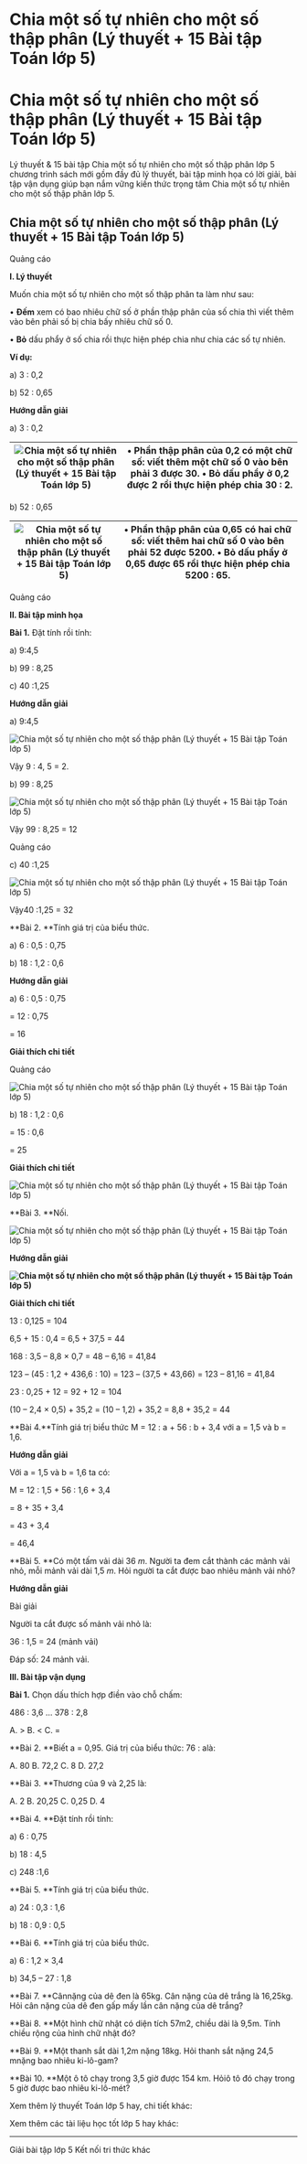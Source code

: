 # Chia một số tự nhiên cho một số thập phân (Lý thuyết + 15 Bài tập Toán lớp 5)

# Chia một số tự nhiên cho một số thập phân (Lý thuyết + 15 Bài tập Toán lớp 5)

Lý thuyết & 15 bài tập Chia một số tự nhiên cho một số thập phân lớp 5 chương trình sách mới gồm đầy đủ lý thuyết, bài tập minh họa có lời giải, bài tập vận dụng giúp bạn nắm vững kiến thức trọng tâm Chia một số tự nhiên cho một số thập phân lớp 5.

## Chia một số tự nhiên cho một số thập phân (Lý thuyết + 15 Bài tập Toán lớp 5)

Quảng cáo

**I. Lý thuyết**

Muốn chia một số tự nhiên cho một số thập phân ta làm như sau:

• **Đếm** xem có bao nhiêu chữ số ở phần thập phân của số chia thì viết thêm vào bên phải số bị chia bấy nhiêu chữ số 0.

• **Bỏ** dấu phẩy ở số chia rồi thực hiện phép chia như chia các số tự nhiên.

**Ví dụ:**

a) 3 : 0,2

b) 52 : 0,65 

**Hướng dẫn giải**

a) 3 : 0,2

![Chia một số tự nhiên cho một số thập phân \(Lý thuyết + 15 Bài tập Toán lớp 5\)](https://vietjack.com/toan-5-kn/images/ly-thuyet-chia-mot-so-tu-nhien-cho-mot-so-thap-phan-220142.PNG) |  • Phần thập phân của 0,2 có một chữ số: viết thêm một chữ số 0 vào bên phải 3 được 30. • Bỏ dấu phẩy ở 0,2 được 2 rồi thực hiện phép chia 30 : 2.  
---|---  
  
b) 52 : 0,65 

![Chia một số tự nhiên cho một số thập phân \(Lý thuyết + 15 Bài tập Toán lớp 5\)](https://vietjack.com/toan-5-kn/images/ly-thuyet-chia-mot-so-tu-nhien-cho-mot-so-thap-phan-220143.PNG) |  • Phần thập phân của 0,65 có hai chữ số: viết thêm hai chữ số 0 vào bên phải 52 được 5200. • Bỏ dấu phẩy ở 0,65 được 65 rồi thực hiện phép chia 5200 : 65.  
---|---  
  
Quảng cáo

**II. Bài tập minh họa**

**Bài 1.** Đặt tính rồi tính:

a) 9:4,5 

b) 99 : 8,25

c) 40 :1,25

**Hướng dẫn giải**

a) 9:4,5 

![Chia một số tự nhiên cho một số thập phân \(Lý thuyết + 15 Bài tập Toán lớp 5\)](https://vietjack.com/toan-5-kn/images/ly-thuyet-chia-mot-so-tu-nhien-cho-mot-so-thap-phan-220144.PNG)  


Vậy 9 : 4, 5 = 2.

b) 99 : 8,25

![Chia một số tự nhiên cho một số thập phân \(Lý thuyết + 15 Bài tập Toán lớp 5\)](https://vietjack.com/toan-5-kn/images/ly-thuyet-chia-mot-so-tu-nhien-cho-mot-so-thap-phan-220146.PNG)  


Vậy 99 : 8,25 = 12

Quảng cáo

c) 40 :1,25

![Chia một số tự nhiên cho một số thập phân \(Lý thuyết + 15 Bài tập Toán lớp 5\)](https://vietjack.com/toan-5-kn/images/ly-thuyet-chia-mot-so-tu-nhien-cho-mot-so-thap-phan-220148.PNG)  


Vậy40 :1,25 = 32

**Bài 2. **Tính giá trị của biểu thức.

a) 6 : 0,5 : 0,75

b) 18 : 1,2 : 0,6

**Hướng dẫn giải**

a) 6 : 0,5 : 0,75

= 12 : 0,75 

= 16

**Giải thích chi tiết**

Quảng cáo

![Chia một số tự nhiên cho một số thập phân \(Lý thuyết + 15 Bài tập Toán lớp 5\)](https://vietjack.com/toan-5-kn/images/ly-thuyet-chia-mot-so-tu-nhien-cho-mot-so-thap-phan-220149.PNG)

b) 18 : 1,2 : 0,6

= 15 : 0,6 

= 25

**Giải thích chi tiết**

![Chia một số tự nhiên cho một số thập phân \(Lý thuyết + 15 Bài tập Toán lớp 5\)](https://vietjack.com/toan-5-kn/images/ly-thuyet-chia-mot-so-tu-nhien-cho-mot-so-thap-phan-220150.PNG)

**Bài 3. **Nối.

![Chia một số tự nhiên cho một số thập phân \(Lý thuyết + 15 Bài tập Toán lớp 5\)](https://vietjack.com/toan-5-kn/images/ly-thuyet-chia-mot-so-tu-nhien-cho-mot-so-thap-phan-220151.PNG)

**Hướng dẫn giải**

**![Chia một số tự nhiên cho một số thập phân \(Lý thuyết + 15 Bài tập Toán lớp 5\)](https://vietjack.com/toan-5-kn/images/ly-thuyet-chia-mot-so-tu-nhien-cho-mot-so-thap-phan-220152.PNG)**

**Giải thích chi tiết**

13 : 0,125 = 104

6,5 + 15 : 0,4 = 6,5 + 37,5 = 44

168 : 3,5 – 8,8 × 0,7 = 48 – 6,16 = 41,84

123 – (45 : 1,2 + 436,6 : 10) = 123 – (37,5 + 43,66) = 123 – 81,16 = 41,84

23 : 0,25 + 12 = 92 + 12 = 104

(10 – 2,4 × 0,5) + 35,2 = (10 – 1,2) + 35,2 = 8,8 + 35,2 = 44

**Bài 4.**Tính giá trị biểu thức M = 12 : a + 56 : b + 3,4 với a = 1,5 và b = 1,6.

**Hướng dẫn giải**

Với a = 1,5 và b = 1,6 ta có:

M = 12 : 1,5 + 56 : 1,6 + 3,4 

= 8 + 35 + 3,4

= 43 + 3,4 

= 46,4

**Bài 5. **Có một tấm vải dài 36 _m_. Người ta đem cắt thành các mảnh vải nhỏ, mỗi mảnh vải dài 1,5 _m_. Hỏi người ta cắt được bao nhiêu mảnh vải nhỏ?

**Hướng dẫn giải**

Bài giải

Người ta cắt được số mảnh vải nhỏ là:

36 : 1,5 = 24 (mảnh vải)

Đáp số: 24 mảnh vải.

**III. Bài tập vận dụng**

**Bài 1.** Chọn dấu thích hợp điền vào chỗ chấm:

486 : 3,6 … 378 : 2,8

A. > B. < C. =

**Bài 2. **Biết a = 0,95. Giá trị của biểu thức: 76 : alà:

A. 80 B. 72,2 C. 8 D. 27,2

**Bài 3. **Thương của 9 và 2,25 là:

A. 2 B. 20,25 C. 0,25 D. 4

**Bài 4. **Đặt tính rồi tính:

a) 6 : 0,75

b) 18 : 4,5

c) 248 :1,6 

**Bài 5. **Tính giá trị của biểu thức.

a) 24 : 0,3 : 1,6

b) 18 : 0,9 : 0,5 

**Bài 6. **Tính giá trị của biểu thức.

a) 6 : 1,2 × 3,4

b) 34,5 – 27 : 1,8

**Bài 7. **Cânnặng của dê đen là 65kg. Cân nặng của dê trắng là 16,25kg. Hỏi cân nặng của dê đen gấp mấy lần cân nặng của dê trắng?

**Bài 8. **Một hình chữ nhật có diện tích 57m2, chiều dài là 9,5m. Tính chiều rộng của hình chữ nhật đó?

**Bài 9\. **Một thanh sắt dài 1,2m nặng 18kg. Hỏi thanh sắt nặng 24,5 mnặng bao nhiêu ki-lô-gam?

**Bài 10. **Một ô tô chạy trong 3,5 giờ được 154 km. Hỏiô tô đó chạy trong 5 giờ được bao nhiêu ki-lô-mét?

Xem thêm lý thuyết Toán lớp 5 hay, chi tiết khác:

Xem thêm các tài liệu học tốt lớp 5 hay khác:

* * *

Giải bài tập lớp 5 Kết nối tri thức khác
